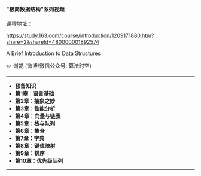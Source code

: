 #### "极简数据结构"系列视频
课程地址：

https://study.163.com/course/introduction/1209171880.htm?share=2&shareId=480000001892574

A Brief Introduction to Data Structures  

:pencil2: 谢勰 (微博/微信公众号: 算法时空)

---

- **预备知识**
- **第1章：语言基础**
- **第2章：抽象之妙**
- **第3章：性能分析**
- **第4章：向量与链表**
- **第5章：栈与队列**
- **第6章：集合**
- **第7章：字典**
- **第8章：键值映射**
- **第9章：排序**
- **第10章：优先级队列**

---


